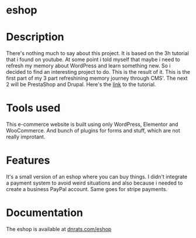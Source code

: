 # eshop
# Description
There's nothing much to say about this project. It is based on the 3h tutorial that i found on youtube. At some point i told myself that maybe i need to refresh my memory about WordPress and learn something new. So i decided to find an interesting project to do. This is the result of it. This is the first part of my 3 part refreshining memory journey through CMS'. The next 2 will be PrestaShop and Drupal. 
Here's the [link](https://www.youtube.com/watch?v=kg2gTkifC-Y) to the tutorial.
# Tools used
This e-commerce website is built using only WordPress, Elementor and WooCommerce. And bunch of plugins for forms and stuff, which are not really improtant.
# Features
It's a small version of an eshop where you can buy things. I didn't integrate a payment system to avoid weird situations and also because i needed to create a business PayPal account. Same goes for stripe payments. 
# Documentation
The eshop is available at [dnrats.com/eshop](dnrats.com/eshop)